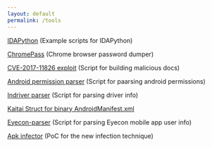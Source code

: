 ```yaml
---
layout: default
permalink: /tools
---
```


[IDAPython](https://github.com/thatskriptkid/IDAPython) (Example scripts for IDAPython)

[ChromePass](https://github.com/thatskriptkid/ChromePass) (Chrome browser password dumper)

[CVE-2017-11826 exploit](https://github.com/thatskriptkid/CVE-2017-11826) (Script for building malicious docs)

[Android permission parser](https://github.com/thatskriptkid/Android-permissions-chart/blob/master/README.md) (Script for paarsing android permissions)

[Indriver parser](https://github.com/thatskriptkid/IndriverParser/tree/master) (Script for parsing driver info)

[Kaitai Struct for binary AndroidManifest.xml](https://github.com/thatskriptkid/Kaitai-Struct-Android-Manifest-binary-XML)

[Eyecon-parser](https://github.com/thatskriptkid/Eyecon-parsing-script/tree/master) (Script for parsing Eyecon mobile app user info)

[Apk infector](https://github.com/thatskriptkid/apk-infector-Archinome-PoC) (PoC for the new infection technique)


